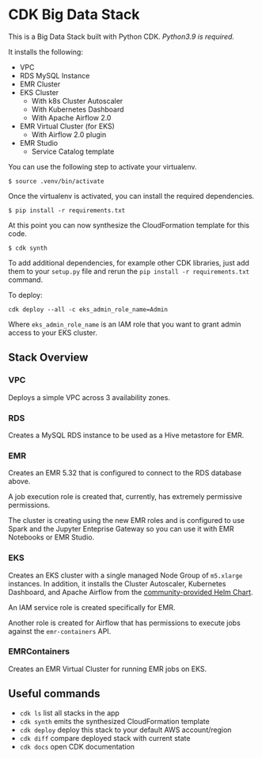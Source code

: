 # CDK Big Data Stack

This is a Big Data Stack built with Python CDK. *Python3.9 is required.*

It installs the following:
- VPC
- RDS MySQL Instance
- EMR Cluster
- EKS Cluster
    - With k8s Cluster Autoscaler
    - With Kubernetes Dashboard
    - With Apache Airflow 2.0
- EMR Virtual Cluster (for EKS)
    - With Airflow 2.0 plugin
- EMR Studio
    - Service Catalog template

You can use the following step to activate your virtualenv.

```
$ source .venv/bin/activate
```

Once the virtualenv is activated, you can install the required dependencies.

```
$ pip install -r requirements.txt
```

At this point you can now synthesize the CloudFormation template for this code.

```
$ cdk synth
```

To add additional dependencies, for example other CDK libraries, just add
them to your `setup.py` file and rerun the `pip install -r requirements.txt`
command.

To deploy:

```shell
cdk deploy --all -c eks_admin_role_name=Admin   
```

Where `eks_admin_role_name` is an IAM role that you want to grant admin access to your EKS cluster.

## Stack Overview

### VPC

Deploys a simple VPC across 3 availability zones.

### RDS

Creates a MySQL RDS instance to be used as a Hive metastore for EMR.

### EMR

Creates an EMR 5.32 that is configured to connect to the RDS database above. 

A job execution role is created that, currently, has extremely permissive permissions.

The cluster is creating using the new EMR roles and is configured to use Spark and the Jupyter Enteprise Gateway so you can use it with EMR Notebooks or EMR Studio.

### EKS

Creates an EKS cluster with a single managed Node Group of `m5.xlarge` instances. In addition, it installs the Cluster Autoscaler, Kubernetes Dashboard, and Apache Airflow from the [community-provided Helm Chart](https://github.com/airflow-helm/charts/tree/main/charts/airflow).

An IAM service role is created specifically for EMR.

Another role is created for Airflow that has permissions to execute jobs against the `emr-containers` API.

### EMRContainers

Creates an EMR Virtual Cluster for running EMR jobs on EKS.

## Useful commands

 * `cdk ls`          list all stacks in the app
 * `cdk synth`       emits the synthesized CloudFormation template
 * `cdk deploy`      deploy this stack to your default AWS account/region
 * `cdk diff`        compare deployed stack with current state
 * `cdk docs`        open CDK documentation

